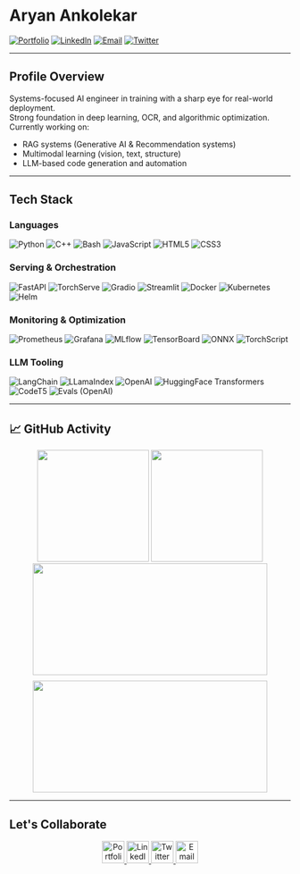 # Aryan Ankolekar

[![Portfolio](https://img.shields.io/badge/Portfolio-FF7130?style=for-the-badge&logo=vercel&logoColor=white)](https://aryanankolekar.vercel.app/)
[![LinkedIn](https://img.shields.io/badge/Connect-0A66C2?style=for-the-badge&logo=linkedin&logoColor=white)](https://www.linkedin.com/in/aryan-ankolekar/)
[![Email](https://img.shields.io/badge/Contact-EA4335?style=for-the-badge&logo=gmail&logoColor=white)](mailto:aryan.ankolekar@gmail.com)
[![Twitter](https://img.shields.io/badge/Twitter-1DA1F2?style=for-the-badge&logo=twitter&logoColor=white)](https://x.com/aryanankolekar)

---

## Profile Overview

Systems-focused AI engineer in training with a sharp eye for real-world deployment.  
Strong foundation in deep learning, OCR, and algorithmic optimization.
Currently working on:

- RAG systems (Generative AI & Recommendation systems)
- Multimodal learning (vision, text, structure)
- LLM-based code generation and automation

---

## Tech Stack

### **Languages**

![Python](https://img.shields.io/badge/Python-3776AB?style=for-the-badge&logo=python&logoColor=white)
![C++](https://img.shields.io/badge/C++-00599C?style=for-the-badge&logo=c%2B%2B&logoColor=white)
![Bash](https://img.shields.io/badge/Bash-121011?style=for-the-badge&logo=gnubash&logoColor=white)
![JavaScript](https://img.shields.io/badge/JavaScript-F7DF1E?style=for-the-badge&logo=javascript&logoColor=black)
![HTML5](https://img.shields.io/badge/HTML5-E34F26?style=for-the-badge&logo=html5&logoColor=white)
![CSS3](https://img.shields.io/badge/CSS3-1572B6?style=for-the-badge&logo=css3&logoColor=white)

### **Serving & Orchestration**

![FastAPI](https://img.shields.io/badge/FastAPI-005571?style=for-the-badge&logo=fastapi&logoColor=white)
![TorchServe](https://img.shields.io/badge/TorchServe-EE4C2C?style=for-the-badge&logo=pytorch&logoColor=white)
![Gradio](https://img.shields.io/badge/Gradio-3D3D3D?style=for-the-badge&logo=gradio&logoColor=white)
![Streamlit](https://img.shields.io/badge/Streamlit-FF4B4B?style=for-the-badge&logo=streamlit&logoColor=white)
![Docker](https://img.shields.io/badge/Docker-2496ED?style=for-the-badge&logo=docker&logoColor=white)
![Kubernetes](https://img.shields.io/badge/Kubernetes-326CE5?style=for-the-badge&logo=kubernetes&logoColor=white)
![Helm](https://img.shields.io/badge/Helm-0F1689?style=for-the-badge&logo=helm&logoColor=white)

### **Monitoring & Optimization**

![Prometheus](https://img.shields.io/badge/Prometheus-E6522C?style=for-the-badge&logo=prometheus&logoColor=white)
![Grafana](https://img.shields.io/badge/Grafana-F46800?style=for-the-badge&logo=grafana&logoColor=white)
![MLflow](https://img.shields.io/badge/MLflow-1679B1?style=for-the-badge&logo=mlflow&logoColor=white)
![TensorBoard](https://img.shields.io/badge/TensorBoard-FFA500?style=for-the-badge&logo=tensorflow&logoColor=white)
![ONNX](https://img.shields.io/badge/ONNX-005CED?style=for-the-badge&logo=onnx&logoColor=white)
![TorchScript](https://img.shields.io/badge/TorchScript-EE4C2C?style=for-the-badge&logo=pytorch&logoColor=white)

### **LLM Tooling**

![LangChain](https://img.shields.io/badge/LangChain-000000?style=for-the-badge)
![LLamaIndex](https://img.shields.io/badge/LlamaIndex-2C2C2C?style=for-the-badge)
![OpenAI](https://img.shields.io/badge/OpenAI-412991?style=for-the-badge&logo=openai&logoColor=white)
![HuggingFace Transformers](https://img.shields.io/badge/Transformers-FCC624?style=for-the-badge&logo=huggingface&logoColor=black)
![CodeT5](https://img.shields.io/badge/CodeT5-0052CC?style=for-the-badge)
![Evals (OpenAI)](https://img.shields.io/badge/OpenAI_Evals-1A1A1A?style=for-the-badge&logo=fastapi&logoColor=white)

---

## 📈 GitHub Activity

<div align="center">

  <img height="200" src="https://github-readme-streak-stats.herokuapp.com/?user=aryanankolekar&theme=default&hide_border=true" />
  <img height="200" src="https://github-readme-stats.vercel.app/api/top-langs/?username=aryanankolekar&layout=compact&theme=default&hide_border=true" />

</div>

<div align="center" style="display: flex; justify-content: center; gap: 10px; flex-wrap: wrap;">

  <!-- Contribution Graph -->
  <img src="https://github-readme-activity-graph.vercel.app/graph?username=aryanankolekar&theme=default&hide_border=true" width="420" height="200" />

  <!-- GitHub Trophy -->
  <img src="https://github-profile-trophy.vercel.app/?username=aryanankolekar&theme=flat&margin-w=15&no-frame=true" width="420" height="200" />

</div>

---

## Let's Collaborate

<p align="center">
  <a href="https://aryanankolekar.vercel.app/">
    <img src="https://img.icons8.com/?size=100&id=ognMDWHTIaDL&format=png&color=000000" width="40" title="Portfolio">
  </a>
  <a href="https://www.linkedin.com/in/aryan-ankolekar/">
    <img src="https://img.icons8.com/color/48/linkedin.png" width="40" title="LinkedIn">
  </a>
  <a href="https://x.com/aryanankolekar">
    <img src="https://img.icons8.com/color/48/twitterx.png" width="40" title="Twitter">
  </a>
  <a href="mailto:aryan.ankolekar@gmail.com">
    <img src="https://img.icons8.com/color/48/gmail.png" width="40" title="Email">
  </a>
</p>
